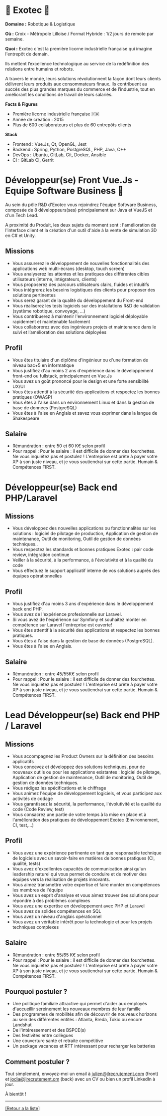 # 🤖 Exotec 🤖

**Domaine :** Robotique & Logistique 

**Où :** Croix - Métropole Lilloise / Format Hybride : 1/2 jours de remote par semaine. 

**Quoi :** Exotec c'est la première licorne industrielle française qui imagine l'entrepôt de demain. 

Ils mettent l’excellence technologique au service de la redéfinition des relations entre humains et robots.

A travers le monde, leurs solutions révolutionnent la façon dont leurs clients délivrent leurs produits aux consommateurs finaux. Ils contribuent au succès des plus grandes marques du commerce et de l’industrie, tout en améliorant les conditions de travail de leurs salariés.

**Facts & Figures**

* Première licorne industrielle française 🇫🇷
* Année de création : 2015 
* Plus de 600 collaborateurs et plus de 60 entrepôts clients

**Stack**

* Frontend : Vue.Js, Qt, OpenGL, Jest 
* Backend : Spring, Python, PostgreSQL, PHP, Java, C++
* DevOps : Ubuntu, GitLab, Git, Docker, Ansible 
* CI : GitLab CI, Gerrit 

# Développeur(se) Front Vue.Js - Equipe Software Business 🤖 

Au sein du pôle R&D d'Exotec vous rejoindrez l'équipe Software Business, composée de 8 développeurs(ses) principalement sur Java et VueJS et d'un Tech Lead. 

A proximité du Produit, les deux sujets du moment sont : l'amélioration de l'interface client et la création d'un outil d'aide à la vente de simulation 3D en C# et Unity. 

## Missions

* Vous assurerez le développement de nouvelles fonctionnalités des applications web multi-écrans (desktop, touch screen)
* Vous analyserez les attentes et les pratiques des différentes cibles utilisateurs (interne, intégrateurs, clients)
* Vous proposerez des parcours utilisateurs clairs, fluides et intuitifs
* Vous intégrerez les besoins logistiques des clients pour proposer des solutions pertinentes
* Vous serez garant de la qualité du développement du Front-end
* Vous réaliserez les tests logiciels sur des installations R&D de validation (système robotique, convoyage, ...)
* Vous contribuerez à maintenir l'environnement logiciel déployable rapidement et maintenable facilement
* Vous collaborerez avec des ingénieurs projets et maintenance dans le suivi et l’amélioration des solutions déployées

## Profil

* Vous êtes titulaire d'un diplôme d'ingénieur ou d'une formation de niveau bac+5 en informatique
* Vous justifiez d'au moins 2 ans d'expérience dans le développement front-end ou fullstack, principalement en Vue.Js
* Vous avez un goût prononcé pour le design et une forte sensibilité UX/UI
* Vous êtes attentif à la sécurité des applications et respectez les bonnes pratiques (OWASP) 
* Vous êtes à l'aise dans un environnement Linux et dans la gestion de base de données (PostgreSQL)
* Vous êtes à l'aise en Anglais et savez vous exprimer dans la langue de Shakespeare

## Salaire 

* Rémunération : entre 50 et 60 K€ selon profil
* Pour rappel : Pour le salaire : il est difficile de donner des fourchettes. Ne vous inquiétez pas et postulez ! L'entreprise est prête à payer votre XP à son juste niveau, et je vous soutiendrai sur cette partie. Humain & Compétences FIRST.

# Développeur(se) Back end PHP/Laravel 

## Missions

* Vous développez des nouvelles applications ou fonctionnalités sur les solutions : logiciel de pilotage de production, Application de gestion de maintenance, Outil de monitoring, Outil de gestion de données techniques..
* Vous respectez les standards et bonnes pratiques Exotec : pair code review, intégration continue
* Veiller à la sécurité, à la performance, à l'évolutivité et à la qualité du code
* Vous effectuez le support applicatif interne de vos solutions auprès des équipes opérationnelles

## Profil

* Vous justifiez d'au moins 3 ans d'expérience dans le développement back end PHP.
* Vous avez de l'expérience profesionnelle sur Laravel.
* Si vous avez de l'expérience sur Symfony et souhaitez monter en compétence sur Laravel l'entreprise est ouverte! 
* Vous êtes attentif à la sécurité des applications et respectez les bonnes pratiques.
* Vous êtes à l'aise dans la gestion de base de données (PostgreSQL).
* Vous êtes à l'aise en Anglais.

## Salaire 

* Rémunération : entre 45/55K€ selon profil
* Pour rappel : Pour le salaire : il est difficile de donner des fourchettes. Ne vous inquiétez pas et postulez ! L'entreprise est prête à payer votre XP à son juste niveau, et je vous soutiendrai sur cette partie. Humain & Compétences FIRST.


# Lead Développeur(se) Back end PHP / Laravel

## Missions

* Vous accompagnez les Product Owners sur la définition des besoins applicatifs
* Vous concevez et développez des solutions techniques, pour de nouveaux outils ou pour les applications existantes : logiciel de pilotage, Application de gestion de maintenance, Outil de monitoring, Outil de gestion de données techniques.
* Vous rédigez les spécifications et le chiffrage
* Vous animez l'équipe de développement logiciels, et vous participez aux activités de codage
* Vous garantissez la sécurité, la performance, l'évolutivité et la qualité du code (Code Review, test)
* Vous consacrez une partie de votre temps à la mise en place et à l'amélioration des pratiques de développement Exotec (Environnement, CI, test,...)

## Profil

* Vous avez une expérience pertinente en tant que responsable technique de logiciels avec un savoir-faire en matières de bonnes pratiques (CI, qualité, tests)
* Vous avez d'excellentes capacités de communication ainsi qu'un leadership naturel qui vous permet de conduire et de motiver des équipes vers la réalisation de projets innovants.
* Vous aimez transmettre votre expertise et faire monter en compétences les membres de l'équipe
* Vous avez un esprit d'analyse et vous aimez trouver des solutions pour répondre à des problèmes complexes
* Vous avez une expertise en développement avec PHP et Laravel
* Vous avez de solides compétences en SQL
* Vous avez un niveau d'anglais opérationnel
* Vous avez un véritable intérêt pour la technologie et pour les projets techniques complexes

## Salaire 

* Rémunération : entre 55/65 K€ selon profil
* Pour rappel : Pour le salaire : il est difficile de donner des fourchettes. Ne vous inquiétez pas et postulez ! L'entreprise est prête à payer votre XP à son juste niveau, et je vous soutiendrai sur cette partie. Humain & Compétences FIRST.


## Pourquoi postuler ? 

* Une politique familiale attractive qui permet d'aider aux employés d'accueillir sereinement les nouveaux membres de leur famille 
* Des programmes de mobilités afin de découvrir de nouveaux horizons au sein des différentes entités : Atlanta, Breda, Tokio ou encore Landshut
* De l'intéressement et des BSPCE(s)
* Des festivités entre collègues
* Une couverture santé et retraite compétitive 
* Un package vacances et RTT intéressant pour recharger les batteries 


## Comment postuler ? 

Tout simplement, envoyez-moi un email à julien@jlrecrutement.com (front) et jodia@jlrecrutement.om (back) avec un CV ou bien un profil LinkedIn à jour. 

À bientôt !


----
<a href="https://github.com/jlondiche/job-board-php/blob/master/README.md">[Retour a la liste]</a>